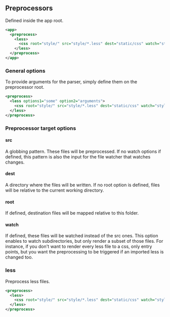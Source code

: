## Preprocessors

Defined inside the app root.

```xml
<app>
  <preprocess>
    <less>
      <css root="style/" src="style/*.less" dest="static/css" watch="style/**/*.less"/>
    </less>
  </preprocess>
</app>
```

### General options

To provide arguments for the parser,
simply define them on the preprocessor root.

```xml
<preprocess>
  <less options1="some" option2="arguments">
    <css root="style/" src="style/*.less" dest="static/css" watch="style/**/*.less"/>
  </less>
</preprocess>
```

### Preprocessor target options

#### src

A globbing pattern. These files will be preprocessed.
If no watch options if defined, this pattern is also
the input for the file watcher that watches changes.

#### dest

A directory where the files will be written.
If no root option is defined, files will be relative
to the current working directory.

#### root

If defined, destination files will be mapped relative to this folder.

#### watch

If defined, these files will be watched instead of the src ones.
This option enables to watch subdirectories, but only render a subset
of those files.
For instance, if you don't want to render every less file to a css, only entry points,
but you want the preprocessing to be triggered if an imported less is changed too.

### less

Preprocess less files.

```xml
<preprocess>
  <less>
    <css root="style/" src="style/*.less" dest="static/css" watch="style/**/*.less"/>
  </less>
</preprocess>
```